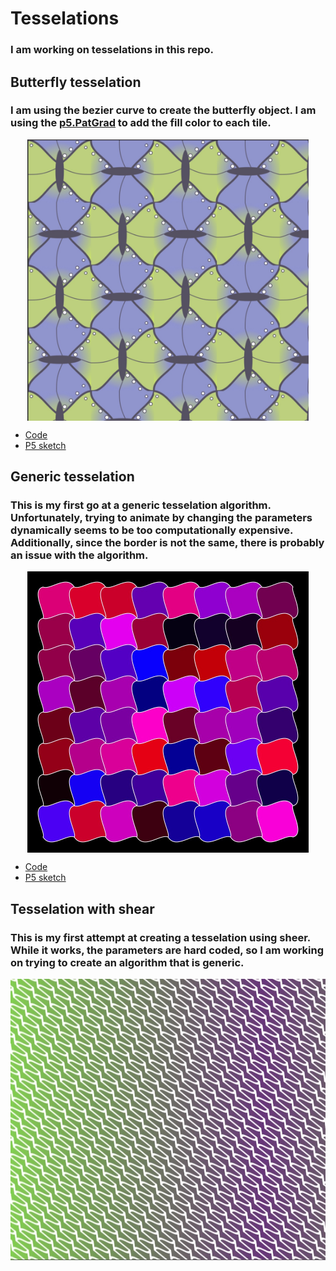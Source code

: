 # Tesselations

### I am working on tesselations in this repo.  

## Butterfly tesselation

### I am using the bezier curve to create the butterfly object.  I am using the [p5.PatGrad](https://github.com/antiboredom/p5.patgrad) to add the fill color to each tile.

<img class="img" src="ASSETS/butterfly_spots.jpg" alt="Butterfly tesselation" style=" display: block;
    margin-left: auto;
    margin-right: auto;" width="450" height="450">

- [Code](https://github.com/kfahn22/tesselation/tree/main/BEZIER_TESSELATIIONS/butterfly)
- [P5 sketch](https://editor.p5js.org/kfahn/full/WEiU90gSw)

## Generic tesselation

### This is my first go at a generic tesselation algorithm.  Unfortunately, trying to animate by changing the parameters dynamically seems to be too computationally expensive.  Additionally, since the border is not the same, there is probably an issue with the algorithm.

<img class="img" src="ASSETS/tess.jpg" alt="Generic tesselation" style=" display: block;
    margin-left: auto;
    margin-right: auto;" width="450" height="450">

- [Code](https://github.com/kfahn22/tesselation/tree/main/BEZIER_TESSELATIONS/generic)
- [P5 sketch](https://editor.p5js.org/kfahn/sketches/0GNan1LJ6)

## Tesselation with shear

### This is my first attempt at creating a tesselation  using sheer.  While it works, the parameters are hard coded, so I am working on trying to create an algorithm that is generic.

<img class="img" src="ASSETS/shear.jpg" alt="Tesselation using shear" style=" display: block;
    margin-left: auto;
    margin-right: auto;" width="800" height="450">

